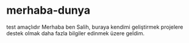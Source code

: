 # merhaba-dunya
test amaçlıdır
Merhaba ben Salih, buraya kendimi geliştirmek projelere destek olmak daha fazla bilgiler edinmek üzere geldim.
